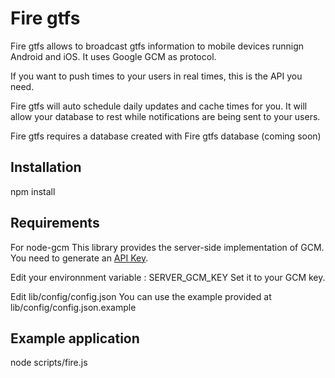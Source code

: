 # Fire gtfs

Fire gtfs allows to broadcast gtfs information to mobile devices runnign Android and iOS.
It uses Google GCM as protocol.

If you want to push times to your users in real times, this is the API you need.

Fire gtfs will auto schedule daily updates and cache times for you. It will allow your database to rest while notifications are being sent to your users.

Fire gtfs requires a database created with Fire gtfs database (coming soon)

## Installation

npm install

## Requirements

For node-gcm
This library provides the server-side implementation of GCM.
You need to generate an [API Key](https://developers.google.com/cloud-messaging/gcm#apikey).

Edit your environnment variable : SERVER_GCM_KEY
Set it to your GCM key.

Edit lib/config/config.json 
You can use the example provided at lib/config/config.json.example

## Example application

node scripts/fire.js
